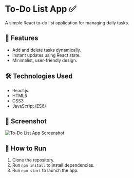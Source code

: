 # To-Do List App ✅

A simple React to-do list application for managing daily tasks.

## 🚀 Features
- Add and delete tasks dynamically.
- Instant updates using React state.
- Minimalist, user-friendly design.

## 🛠️ Technologies Used
- React.js
- HTML5
- CSS3
- JavaScript (ES6)

## 📸 Screenshot
![To-Do List App Screenshot](screenshot.png)

## 📂 How to Run
1. Clone the repository.
2. Run `npm install` to install dependencies.
3. Run `npm start` to launch the app.
